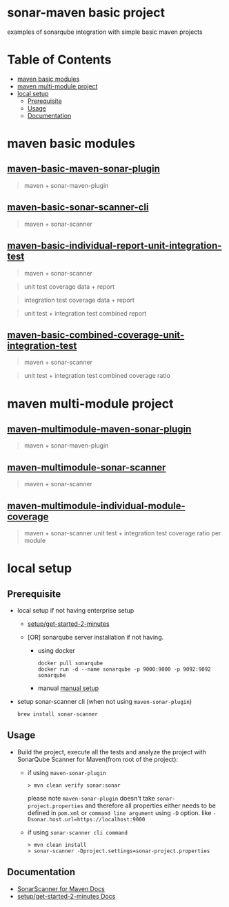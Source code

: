 # sonar-maven basic project
examples of sonarqube integration with simple basic maven projects

Table of Contents
=================

   * [maven basic modules](#maven-basic-modules)
   * [maven multi-module project](#maven-multi-module-project)
   * [local setup](#local-setup)
      * [Prerequisite](#prerequisite)
      * [Usage](#usage)
      * [Documentation](#documentation)
      
# maven basic modules
## [maven-basic-maven-sonar-plugin](maven-basic-maven-sonar-plugin)
>   maven + sonar-maven-plugin

## [maven-basic-sonar-scanner-cli](maven-basic-sonar-scanner-cli)
>   maven + sonar-scanner

## [maven-basic-individual-report-unit-integration-test](maven-basic-individual-report-unit-integration-test)
>   maven + sonar-scanner

>   unit test coverage data + report

>   integration test coverage data + report

>   unit test + integration test combined report

## [maven-basic-combined-coverage-unit-integration-test](maven-basic-combined-coverage-unit-integration-test)
>   maven + sonar-scanner

>   unit test + integration test combined coverage ratio

# maven multi-module project

## [maven-multimodule-maven-sonar-plugin](maven-multimodule-maven-sonar-plugin)
>   maven + sonar-maven-plugin

## [maven-multimodule-sonar-scanner](maven-multimodule-sonar-scanner)
>   maven + sonar-scanner

## [maven-multimodule-individual-module-coverage](maven-multimodule-individual-module-coverage)
>   maven + sonar-scanner
>   unit test + integration test coverage ratio per module


# local setup

## Prerequisite
*   local setup if not having enterprise setup
    *   [setup/get-started-2-minutes](https://docs.sonarqube.org/latest/setup/get-started-2-minutes/)
    *   [OR] sonarqube server installation if not having.
    
        *   using docker  
            ```shell script
            docker pull sonarqube
            docker run -d --name sonarqube -p 9000:9000 -p 9092:9092 sonarqube
            ```        
        *   manual
            [manual setup](https://docs.sonarqube.org/latest/setup/get-started-2-minutes/)
        
*   setup sonar-scanner cli (when not using `maven-sonar-plugin`)
    ```shell script
    brew install sonar-scanner
    ```
## Usage

* Build the project, execute all the tests and analyze the project with SonarQube Scanner for Maven(from root  of the project):
    *   if using `maven-sonar-plugin`
        ```shell script
        > mvn clean verify sonar:sonar
        ```
        please note `maven-sonar-plugin` doesn't take `sonar-project.properties` and therefore all properties either needs to be defined
        in `pom.xml` or `command line argument` using `-D` option. like `-Dsonar.host.url=https://localhost:9000`
                
    *   if using `sonar-scanner cli command`
        ```shell script
        > mvn clean install
        > sonar-scanner -Dproject.settings=sonar-project.properties  
        ```
## Documentation

*   [SonarScanner for Maven Docs](https://docs.sonarqube.org/latest/analysis/scan/sonarscanner-for-maven/)
*   [setup/get-started-2-minutes Docs](https://docs.sonarqube.org/latest/setup/get-started-2-minutes/)
